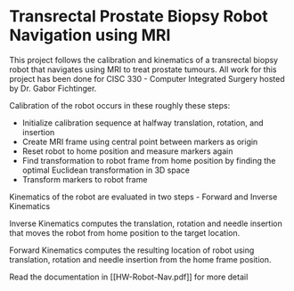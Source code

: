 # Transrectal Prostate Biopsy Robot Navigation using MRI

This project follows the calibration and kinematics of a transrectal biopsy robot that navigates using MRI to treat prostate tumours. All work for this project has been done for CISC 330 - Computer Integrated Surgery hosted by Dr. Gabor Fichtinger.

Calibration of the robot occurs in these roughly these steps:

- Initialize calibration sequence at halfway translation, rotation, and insertion
- Create MRI frame using central point between markers as origin
- Reset robot to home position and measure markers again
- Find transformation to robot frame from home position by finding the optimal Euclidean transformation in 3D space
- Transform markers to robot frame

Kinematics of the robot are evaluated in two steps - Forward and Inverse Kinematics

Inverse Kinematics computes the translation, rotation and needle insertion that moves the robot from home position to the target location.

Forward Kinematics computes the resulting location of robot using translation, rotation and needle insertion from the home frame position.

Read the documentation in [[HW-Robot-Nav.pdf]] for more detail
